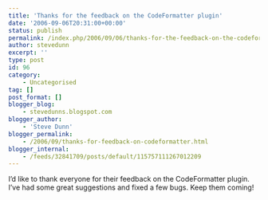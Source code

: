 ```yaml
---
title: 'Thanks for the feedback on the CodeFormatter plugin'
date: '2006-09-06T20:31:00+00:00'
status: publish
permalink: /index.php/2006/09/06/thanks-for-the-feedback-on-the-codeformatter-plugin
author: stevedunn
excerpt: ''
type: post
id: 96
category:
    - Uncategorised
tag: []
post_format: []
blogger_blog:
    - stevedunns.blogspot.com
blogger_author:
    - 'Steve Dunn'
blogger_permalink:
    - /2006/09/thanks-for-feedback-on-codeformatter.html
blogger_internal:
    - /feeds/32841709/posts/default/115757111267012209
---
```

I’d like to thank everyone for their feedback on the CodeFormatter plugin. I’ve had some great suggestions and fixed a few bugs. Keep them coming!